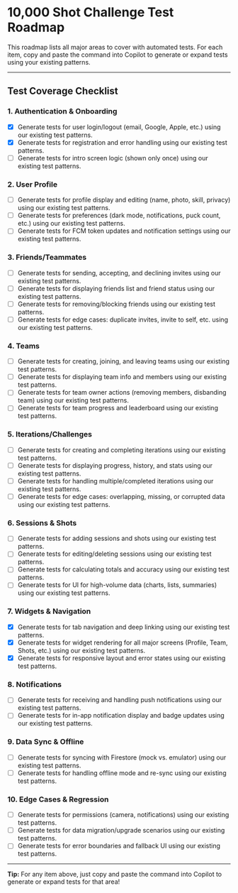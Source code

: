 # 10,000 Shot Challenge Test Roadmap

This roadmap lists all major areas to cover with automated tests. For each item, copy and paste the command into Copilot to generate or expand tests using your existing patterns.

---

## Test Coverage Checklist

### 1. Authentication & Onboarding

- [x] Generate tests for user login/logout (email, Google, Apple, etc.) using our existing test patterns.
- [x] Generate tests for registration and error handling using our existing test patterns.
- [ ] Generate tests for intro screen logic (shown only once) using our existing test patterns.

### 2. User Profile

- [ ] Generate tests for profile display and editing (name, photo, skill, privacy) using our existing test patterns.
- [ ] Generate tests for preferences (dark mode, notifications, puck count, etc.) using our existing test patterns.
- [ ] Generate tests for FCM token updates and notification settings using our existing test patterns.

### 3. Friends/Teammates

- [ ] Generate tests for sending, accepting, and declining invites using our existing test patterns.
- [ ] Generate tests for displaying friends list and friend status using our existing test patterns.
- [ ] Generate tests for removing/blocking friends using our existing test patterns.
- [ ] Generate tests for edge cases: duplicate invites, invite to self, etc. using our existing test patterns.

### 4. Teams

- [ ] Generate tests for creating, joining, and leaving teams using our existing test patterns.
- [ ] Generate tests for displaying team info and members using our existing test patterns.
- [ ] Generate tests for team owner actions (removing members, disbanding team) using our existing test patterns.
- [ ] Generate tests for team progress and leaderboard using our existing test patterns.

### 5. Iterations/Challenges

- [ ] Generate tests for creating and completing iterations using our existing test patterns.
- [ ] Generate tests for displaying progress, history, and stats using our existing test patterns.
- [ ] Generate tests for handling multiple/completed iterations using our existing test patterns.
- [ ] Generate tests for edge cases: overlapping, missing, or corrupted data using our existing test patterns.

### 6. Sessions & Shots

- [ ] Generate tests for adding sessions and shots using our existing test patterns.
- [ ] Generate tests for editing/deleting sessions using our existing test patterns.
- [ ] Generate tests for calculating totals and accuracy using our existing test patterns.
- [ ] Generate tests for UI for high-volume data (charts, lists, summaries) using our existing test patterns.

### 7. Widgets & Navigation

- [x] Generate tests for tab navigation and deep linking using our existing test patterns.
- [x] Generate tests for widget rendering for all major screens (Profile, Team, Shots, etc.) using our existing test patterns.
- [x] Generate tests for responsive layout and error states using our existing test patterns.

### 8. Notifications

- [ ] Generate tests for receiving and handling push notifications using our existing test patterns.
- [ ] Generate tests for in-app notification display and badge updates using our existing test patterns.

### 9. Data Sync & Offline

- [ ] Generate tests for syncing with Firestore (mock vs. emulator) using our existing test patterns.
- [ ] Generate tests for handling offline mode and re-sync using our existing test patterns.

### 10. Edge Cases & Regression

- [ ] Generate tests for permissions (camera, notifications) using our existing test patterns.
- [ ] Generate tests for data migration/upgrade scenarios using our existing test patterns.
- [ ] Generate tests for error boundaries and fallback UI using our existing test patterns.

---

**Tip:** For any item above, just copy and paste the command into Copilot to generate or expand tests for that area!
